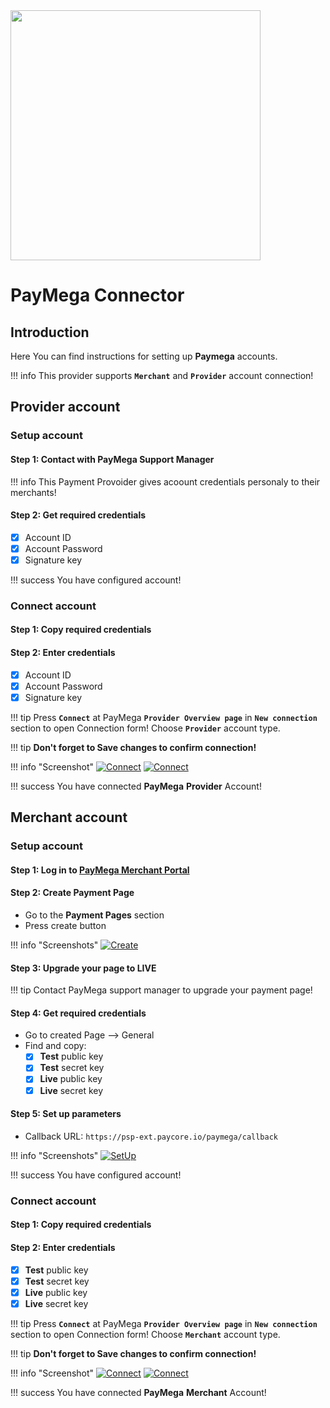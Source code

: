 <img src="https://static.openfintech.io/payment_providers/paymega/logo.svg?w=400" width="400px">

# PayMega Connector

## Introduction

Here You can find  instructions for setting up **Paymega** accounts.

!!! info
     This provider supports **```Merchant```** and **```Provider```** account connection!

## Provider account

### Setup account

#### Step 1: Contact with PayMega Support Manager

!!! info
    This Payment Provoider gives acoount credentials personaly to their merchants!
    
#### Step 2: Get required credentials

- [x]  Account ID
- [x]  Account Password
- [x]  Signature key

!!! success
    You have configured account!
    
### Connect account

#### Step 1: Copy required credentials

#### Step 2: Enter credentials

- [x]  Account ID
- [x]  Account Password
- [x]  Signature key

!!! tip
    Press **```Connect```** at PayMega **```Provider Overview page```** in **```New connection```** section to open Connection form!
    Choose **```Provider```** account type.

!!! tip
    **Don't forget to Save changes to confirm connection!**

!!! info "Screenshot"
    [![Connect](images/paymega_provider-step_connect1.png)](images/paymega_provider-step_connect1.png)
    [![Connect](images/paymega_provider-step_connect2.png)](images/paymega_provider-step_connect2.png)

!!! success
    You have connected **PayMega** **Provider** Account!


## Merchant account


### Setup account

#### Step 1: Log in to <a href="https://my.paymega.eu/" target="_blank" rel="noopener">**PayMega** Merchant Portal</a>

#### Step 2: Create Payment Page

- Go to the **Payment Pages** section
- Press create button

!!! info "Screenshots"
    [![Create](images/merch_acc__payment_page_create1.png)](images/merch_acc__payment_page_create1.png)


#### Step 3: Upgrade  your page to LIVE

!!! tip
    Contact PayMega support manager to upgrade your payment page!

#### Step 4: Get required credentials

- Go to created Page —> General
- Find and copy:
    - [x] **Test** public key
    - [x] **Test** secret key
    - [x] **Live** public key
    - [x] **Live** secret key

#### Step 5: Set up parameters

- Callback URL: ```https://psp-ext.paycore.io/paymega/callback```

!!! info "Screenshots"
    [![SetUp](images/merch_acc__setup.png)](images/merch_acc__setup.png)

!!! success
    You have configured account!
    
### Connect account

#### Step 1: Copy required credentials


#### Step 2: Enter credentials

- [x] **Test** public key
- [x] **Test** secret key
- [x] **Live** public key
- [x] **Live** secret key

!!! tip
    Press **```Connect```** at PayMega **```Provider Overview page```** in **```New connection```** section to open Connection form!
    Choose **```Merchant```** account type.

!!! tip
    **Don't forget to Save changes to confirm connection!**

!!! info "Screenshot"
    [![Connect](images/paymega_merchant-step_connect1.png)](images/paymega_merchant-step_connect1.png)
    [![Connect](images/paymega_merchant-step_connect2.png)](images/paymega_merchant-step_connect2.png)


!!! success
    You have connected **PayMega** **Merchant** Account!